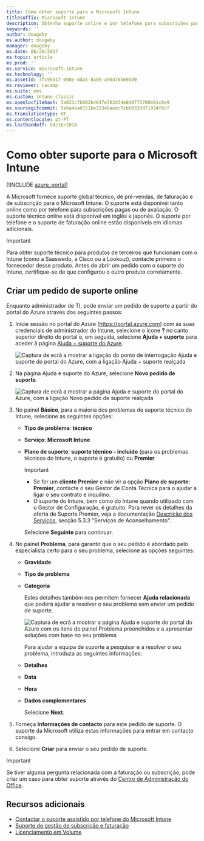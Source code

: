 ```yaml
---
title: Como obter suporte para o Microsoft Intune
titlesuffix: Microsoft Intune
description: Obtenha suporte online e por telefone para subscrições pagas e de avaliação do Microsoft Intune.
keywords: ''
author: dougeby
ms.author: dougeby
manager: dougeby
ms.date: 06/28/2017
ms.topic: article
ms.prod: ''
ms.service: microsoft-intune
ms.technology: ''
ms.assetid: 7fc95d17-098e-4da5-8a09-a96476569dd9
ms.reviewer: cacamp
ms.suite: ems
ms.custom: intune-classic
ms.openlocfilehash: 5a823cfb602b4847e702d54e0d8775700b01c8e9
ms.sourcegitcommit: 5eba4bad151be32346aedc7cbb0333d71934f8cf
ms.translationtype: HT
ms.contentlocale: pt-PT
ms.lasthandoff: 04/16/2018
---
```

# <a name="how-to-get-support-for-microsoft-intune"></a>Como obter suporte para o Microsoft Intune

[!INCLUDE [azure_portal](./includes/note-for-both-portals.md)]

A Microsoft fornece suporte global técnico, de pré-vendas, de faturação e de subscrição para o Microsoft Intune. O suporte está disponível tanto online como por telefone para subscrições pagas ou de avaliação. O suporte técnico online está disponível em inglês e japonês. O suporte por telefone e o suporte de faturação online estão disponíveis em idiomas adicionais.

>[!IMPORTANT]
> Para obter suporte técnico para produtos de terceiros que funcionam com o Intune (como a Saaswedo, a Cisco ou a Lookout), contacte primeiro o fornecedor desse produto. Antes de abrir um pedido com o suporte do Intune, certifique-se de que configurou o outro produto corretamente.

## <a name="create-an-online-support-ticket"></a>Criar um pedido de suporte online

Enquanto administrador de TI, pode enviar um pedido de suporte a partir do portal do Azure através dos seguintes passos:

1. Inicie sessão no portal do Azure (<https://portal.azure.com>) com as suas credenciais de administrador do Intune, selecione o ícone <strong>?</strong> no canto superior direito do portal e, em seguida, selecione <strong>Ajuda + suporte</strong> para aceder à página [Ajuda + suporte do Azure](https://ms.portal.azure.com/#blade/Microsoft_Azure_Support/HelpAndSupportBlade/overview).

    ![Captura de ecrã a mostrar a ligação do ponto de interrogação Ajuda e suporte do portal do Azure, com a ligação Ajuda + suporte realçada](./media/azure-get-support.png)

2. Na página Ajuda e suporte do Azure, selecione **Novo pedido de suporte**.

    ![Captura de ecrã a mostrar a página Ajuda e suporte do portal do Azure, com a ligação Novo pedido de suporte realçada](./media/azure-support-ticket-link.png)

3. No painel **Básico**, para a maioria dos problemas de suporte técnico do Intune, selecione as seguintes opções:
   - **Tipo de problema**: **técnico**
   - **Serviço**: **Microsoft Intune**
   - **Plano de suporte**: **suporte técnico – incluído** (para os problemas técnicos do Intune, o suporte é gratuito) ou **Premier**
    
     >[!IMPORTANT]
     >- Se for um **cliente Premier** e não vir a opção **Plano de suporte: Premier**, contacte o seu Gestor de Conta Técnica para o ajudar a ligar o seu contrato e inquilino.
     >- O suporte do Intune, bem como do Intune quando utilizado com o Gestor de Configuração, é gratuito. Para rever os detalhes da oferta de Suporte Premier, veja a documentação [Descrição dos Serviços](https://enterprise.microsoft.com/en-us/services/services-list/), secção 5.3.3 "Serviços de Aconselhamento".

     Selecione **Seguinte** para continuar.

4. No painel **Problema**, para garantir que o seu pedido é abordado pelo especialista certo para o seu problema, selecione as opções seguintes:

   - **Gravidade**
   - **Tipo de problema**
   - **Categoria**

     Estes detalhes também nos permitem fornecer **Ajuda relacionada** que poderá ajudar a resolver o seu problema sem enviar um pedido de suporte.

     ![Captura de ecrã a mostrar a página Ajuda e suporte do portal do Azure com os itens do painel Problema preenchidos e a apresentar soluções com base no seu problema](./media/support-need-solutions.png)

     Para ajudar a equipa de suporte a pesquisar e a resolver o seu problema, introduza as seguintes informações:
    
   - **Detalhes**
   - **Data**
   - **Hora**
   - **Dados complementares**

     Selecione **Next**.

5. Forneça **Informações de contacto** para este pedido de suporte. O suporte da Microsoft utiliza estas informações para entrar em contacto consigo.
6. Selecione **Criar** para enviar o seu pedido de suporte.

>[!IMPORTANT]
>Se tiver alguma pergunta relacionada com a faturação ou subscrição, pode criar um caso para obter suporte através do [Centro de Administração do Office](https://portal.office.com/Support/SupportEntry.aspx).

## <a name="additional-resources"></a>Recursos adicionais
- [Contactar o suporte assistido por telefone do Microsoft Intune](phone-support-contact.md)
- [Suporte de gestão de subscrição e faturação](https://support.office.com/article/Contact-Office-365-for-business-support-Admin-Help-32a17ca7-6fa0-4870-8a8d-e25ba4ccfd4b)
- [Licenciamento em Volume](http://go.microsoft.com/fwlink/p/?LinkID=282015)
